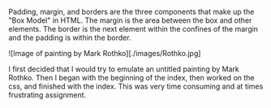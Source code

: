 Padding, margin, and borders are the three components that make up the "Box Model" in HTML. The margin is the area between the box and other elements. The border is the next element within the confines of the margin and the padding is within the border.

![Image of painting by Mark Rothko][./images/Rothko.jpg]

I first decided that I would try to emulate an untitled painting by Mark Rothko. Then I began with the beginning of the index, then worked on the css, and finished with the index. This was very time consuming and at times frustrating assignment.
